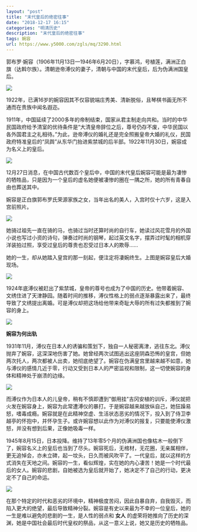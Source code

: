 ```yaml
---
layout: "post"
title: "末代皇后的绝密往事"
date: "2018-12-17 16:15"
categories: "明清历史"
description: "末代皇后的绝密往事"
tags: 婉容
url: https://www.y5000.com/zgls/mq/3290.html
---
```






郭布罗·婉容（1906年11月13日—1946年6月20日），字慕鸿，号植莲，满洲正白旗（达斡尔族）。清朝逊帝溥仪的妻子，清朝与中国的末代皇后，后为伪满洲国皇后。

![](https://img.y5000.com/uploads/allimg/160930/134K34127-0.jpg)

1922年，已满16岁的婉容因其不仅容貌端庄秀美、清新脱俗，且琴棋书画无所不通而在贵族中闻名遐迩。

1911年，中国延续了2000多年的帝制结束，国家从君主制走向共和。当时的中华民国政府给予清室的优待条件是“大清皇帝辞位之后，尊号仍存不废，中华民国以各外国君主之礼相待。”为此，逊帝溥仪的婚礼还是完全照搬皇帝大婚的礼仪，民国政府特准皇后的“凤舆”从东华门抬进紫禁城的后半部。1922年11月30日，婉容成为名义上的皇后。

![](https://img.y5000.com/uploads/allimg/160930/134K34114-1.jpg)

12月27日消息，在中国古代数百个皇后中，中国的末代皇后婉容可能是最为凄惨的牺牲品，只是因为一个皇后的虚名她便被凄惨的圈在一隅之所，她的所有青春自由也葬送其中。

婉容是正白旗郭布罗氏荣源家族之女，当年出名的美人，入宫时仅十六岁，这是入宫前照片。

![](https://img.y5000.com/uploads/allimg/160930/134K31M0-2.jpg)

她骑过祖先一直在骑的马，也骑过当时还算时尚的自行车，她读过风花雪月的外国小说也写过小资的诗句，弹奏过时尚的钢琴，起过英文名字，摆弄过时髦的相机穿洋装拍过照，享受过皇后的尊贵也忍受过日本人的欺辱……

她的一生，却从她踏入皇宫的那一刻起，便注定将凄婉终生。上图是婉容皇后大婚现场。

![](https://img.y5000.com/uploads/allimg/160930/134K35F5-3.jpg)

1924年底溥仪被赶出了紫禁城，皇帝的尊号也成为了中国的历史。他带着婉容、文绣住进了天津静园。随着时间的推移，溥仪性格上的弱点逐渐暴露出来了，最终导致了文绣提出离婚。可是溥仪却把这场给他带来奇耻大辱的所有过失都推到了婉容的身上。

![](https://img.y5000.com/uploads/allimg/160930/134K32011-4.jpg)

**婉容为何出轨**

1931年11月，溥仪在日本人的诱骗和策划下，独自一人秘密离津，逃往东北。溥仪抛弃了婉容，这深深地伤害了她。她曾经两次试图逃出这座阴森恐怖的皇宫，但她两次托人，两次都被人出卖，她彻底绝望了。婉容在伪满皇宫里越来越不如意，她与溥仪的感情几近于零，行动又受到日本人的严密监视和限制，这一切使婉容的身体和精神处于崩溃的边缘。

![](https://img.y5000.com/uploads/allimg/160930/6-1609301341524b.jpg)

而溥仪作为日本人的儿皇帝，稍有不慎即遭到"御用挂"吉冈安植的训斥，溥仪就把火发在婉容身上，婉容为此常遭溥仪的暴打。于是婉容越来越放纵自己，她狂躁易怒，嗜毒成瘾。婉容就是在此精神空虚、生活状态恶劣的情况下，投入到了侍卫李越亭的怀抱中，并怀孕生子。或许婉容想以此作为对溥仪的报复，只要能使溥仪激怒，并没有想到后果，正像她吸毒一样。

1945年8月15日，日本投降。维持了13年零5个月的伪满洲国也像枯木一般倒下了，婉容名义上的皇后也当到了尽头。婉容死后，无棺材，无花圈，无亲属相伴，更无追悼会，亦未立碑，起一坟头，日久而被风吹平了。一代皇后，就以这样的方式消失在天地之间。婉容的一生，看似辉煌，实在她的内心凄苦！她是一个时代最后的女人。婉容的悲剧，自她被选为皇后就开始了，她决定不了自己的行动，更决定不了自己的命运。

![](https://img.y5000.com/uploads/allimg/160930/6-1609301343023D.jpg)

在那个特定的时代和恶劣的环境中，精神极度苦闷，因此自暴自弃，自我毁灭，而陷入更大的绝望，最后导致精神分裂。婉容是有史以来最为不幸的一位皇后，她的一生是难以避免的悲剧的一生，是人性的弱点和
**女人** 的虚荣将她推向了历史的深渊，她是中国社会最后时代皇权的祭品，从这一意义上说，她又是历史的牺牲品。

  
